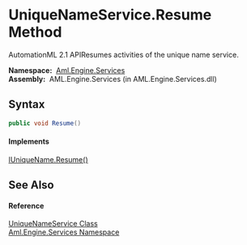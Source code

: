 UniqueNameService.Resume Method
===============================
AutomationML 2.1 APIResumes activities of the unique name service.

  **Namespace:**  [Aml.Engine.Services][1]  
  **Assembly:**  AML.Engine.Services (in AML.Engine.Services.dll)

Syntax
------

```csharp
public void Resume()
```

#### Implements
[IUniqueName.Resume()][2]  


See Also
--------

#### Reference
[UniqueNameService Class][3]  
[Aml.Engine.Services Namespace][1]  

[1]: ../README.md
[2]: ../../Aml.Engine.Services.Interfaces/IUniqueName/Resume.md
[3]: README.md
[4]: https://www.automationml.org
[5]: ../../icons/logoShade.png